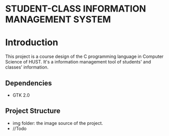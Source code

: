 # STUDENT-CLASS INFORMATION MANAGEMENT SYSTEM

# Introduction

This project is a course design of the C programming language in Computer Science of HUST. It's a information management tool of students' and classes' information.

## Dependencies

- GTK 2.0

## Project Structure

- img folder: the image source of the project.
- //Todo